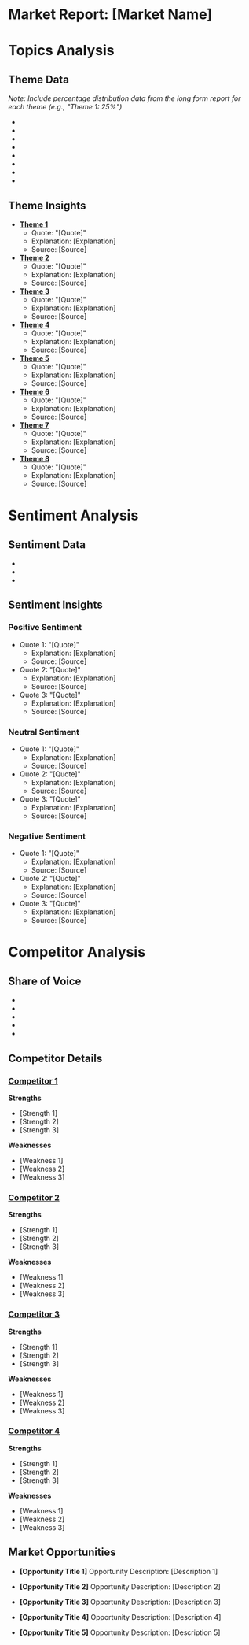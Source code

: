 # Market Report: [Market Name]

# Topics Analysis

## Theme Data
*Note: Include percentage distribution data from the long form report for each theme (e.g., "Theme 1: 25%")*
- [Theme 1]: [Value]
- [Theme 2]: [Value]
- [Theme 3]: [Value]
- [Theme 4]: [Value]
- [Theme 5]: [Value]
- [Theme 6]: [Value]
- [Theme 7]: [Value]
- [Theme 8]: [Value]

## Theme Insights
- **[Theme 1]**
  - Quote: "[Quote]"
  - Explanation: [Explanation]
  - Source: [Source]
- **[Theme 2]**
  - Quote: "[Quote]"
  - Explanation: [Explanation]
  - Source: [Source]
- **[Theme 3]**
  - Quote: "[Quote]"
  - Explanation: [Explanation]
  - Source: [Source]
- **[Theme 4]**
  - Quote: "[Quote]"
  - Explanation: [Explanation]
  - Source: [Source]
- **[Theme 5]**
  - Quote: "[Quote]"
  - Explanation: [Explanation]
  - Source: [Source]
- **[Theme 6]**
  - Quote: "[Quote]"
  - Explanation: [Explanation]
  - Source: [Source]
- **[Theme 7]**
  - Quote: "[Quote]"
  - Explanation: [Explanation]
  - Source: [Source]
- **[Theme 8]**
  - Quote: "[Quote]"
  - Explanation: [Explanation]
  - Source: [Source]

# Sentiment Analysis

## Sentiment Data
- [Positive Sentiment]: [Value]
- [Neutral Sentiment]: [Value]
- [Negative Sentiment]: [Value]

## Sentiment Insights

### Positive Sentiment
- Quote 1: "[Quote]"
  - Explanation: [Explanation]
  - Source: [Source]
- Quote 2: "[Quote]"
  - Explanation: [Explanation]
  - Source: [Source]
- Quote 3: "[Quote]"
  - Explanation: [Explanation]
  - Source: [Source]

### Neutral Sentiment
- Quote 1: "[Quote]"
  - Explanation: [Explanation]
  - Source: [Source]
- Quote 2: "[Quote]"
  - Explanation: [Explanation]
  - Source: [Source]
- Quote 3: "[Quote]"
  - Explanation: [Explanation]
  - Source: [Source]

### Negative Sentiment
- Quote 1: "[Quote]"
  - Explanation: [Explanation]
  - Source: [Source]
- Quote 2: "[Quote]"
  - Explanation: [Explanation]
  - Source: [Source]
- Quote 3: "[Quote]"
  - Explanation: [Explanation]
  - Source: [Source]

# Competitor Analysis

## Share of Voice
- [Competitor 1]: [Value]
- [Competitor 2]: [Value]
- [Competitor 3]: [Value]
- [Competitor 4]: [Value]
- [Others]: [Value]

## Competitor Details

### [Competitor 1]
**Strengths**
- [Strength 1]
- [Strength 2]
- [Strength 3]

**Weaknesses**
- [Weakness 1]
- [Weakness 2]
- [Weakness 3]

### [Competitor 2]
**Strengths**
- [Strength 1]
- [Strength 2]
- [Strength 3]

**Weaknesses**
- [Weakness 1]
- [Weakness 2]
- [Weakness 3]

### [Competitor 3]
**Strengths**
- [Strength 1]
- [Strength 2]
- [Strength 3]

**Weaknesses**
- [Weakness 1]
- [Weakness 2]
- [Weakness 3]

### [Competitor 4]
**Strengths**
- [Strength 1]
- [Strength 2]
- [Strength 3]

**Weaknesses**
- [Weakness 1]
- [Weakness 2]
- [Weakness 3]

## Market Opportunities

- **[Opportunity Title 1]**
  Opportunity Description: [Description 1]

- **[Opportunity Title 2]**
  Opportunity Description: [Description 2]

- **[Opportunity Title 3]**
  Opportunity Description: [Description 3]

- **[Opportunity Title 4]**
  Opportunity Description: [Description 4]

- **[Opportunity Title 5]**
  Opportunity Description: [Description 5]